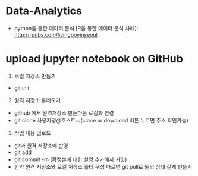 # Data-Analytics
* python을 통한 데이터 분석 
[R을 통한 데이터 분석 사례]: http://rpubs.com/livingboyinseoul 

# upload jupyter notebook on GitHub
1. 로컬 저장소 만들기 
  - git init 
2. 원격 저장소 불러오기
  - github 에서 원격저장소 만든다음 로컬과 연결
  - git clone 사용자명@호스트:~(clone or download 버튼 누르면 주소 확인가능)
3. 작업 내용 업로드
  - git과 원격 저장소에 반영
  - git add 
  - git commit -m (확정본에 대한 설명 추가해서 커밋)
  - 만약 원격 저장소와 로컬 저장소 폴터 구성 다르면 git pull로 둘의 상태 같게 만들기
